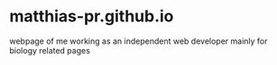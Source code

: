 # matthias-pr.github.io
webpage of me working as an independent web developer mainly for biology related pages
